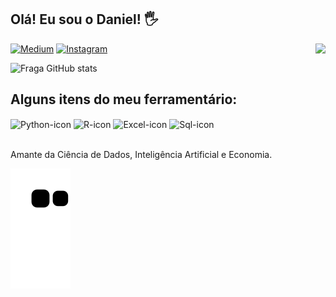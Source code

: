 ## Olá! Eu sou o Daniel! 🖐️

<img align="right" height = "590em"
src = "https://raw.githubusercontent.com/gist/Dannsr/569991f684a9ae2e975fd52e56f50885/raw/602f0bd40c633b88bbeccf46ed009fc57b5602a2/githubcard.svg"/>

[![Medium](https://img.shields.io/badge/Medium-12100E?style=for-the-badge&logo=medium&logoColor=white)](https://medium.com/@danieconomics)
[![Instagram](https://img.shields.io/badge/Instagram-E4405F?style=for-the-badge&logo=instagram&logoColor=white)](https://www.instagram.com/daan_rebirth/)


![Fraga GitHub stats](https://github-readme-stats.vercel.app/api?username=Dannsr&show_icons=true&theme=dracula&count_private=true)

## Alguns itens do meu ferramentário:

<div style="display: inline_block">
    <img align="center" alt="Python-icon"  src="https://img.shields.io/badge/Python-3776AB?style=for-the-badge&logo=python&logoColor=white" />
    <img align="center" alt="R-icon" src="https://img.shields.io/badge/R-276DC3?style=for-the-badge&logo=r&logoColor=white" />
    <img align="center" alt="Excel-icon"src="https://img.shields.io/badge/Microsoft_Excel-217346?style=for-the-badge&logo=microsoft-excel&logoColor=white" />
    <img align="center" alt="Sql-icon"src="https://img.shields.io/badge/MySQL-00000F?style=for-the-badge&logo=mysql&logoColor=white" />
</div><br/ />

Amante da Ciência de Dados, Inteligência Artificial e Economia.


![Snake animation](https://github.com/Dannsr/Dannsr/blob/output/github-contribution-grid-snake.svg)
